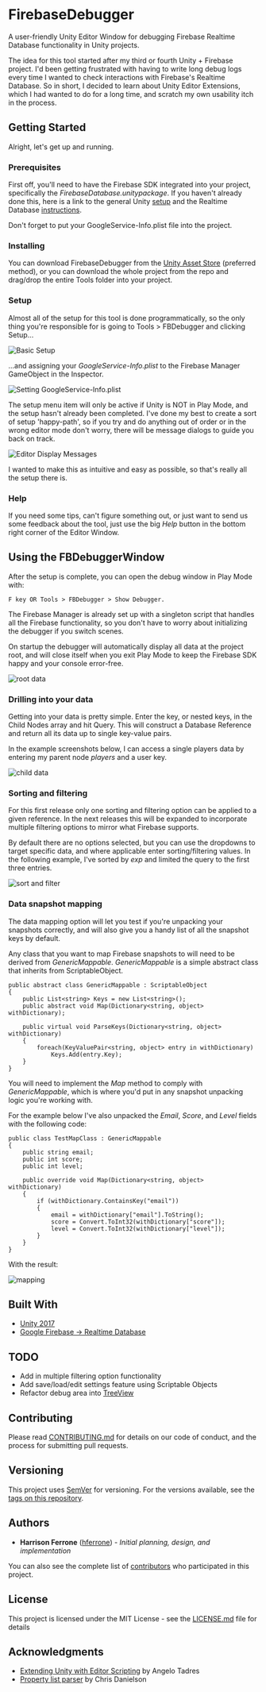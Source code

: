 # FirebaseDebugger
A user-friendly Unity Editor Window for debugging Firebase Realtime Database functionality in Unity projects.


The idea for this tool started after my third or fourth Unity + Firebase project. I'd been getting frustrated with having to write long debug logs every time I wanted to check interactions with Firebase's Realtime Database. So in short, I decided to learn about Unity Editor Extensions, which I had wanted to do for a long time, and scratch my own usability itch in the process.

## Getting Started

Alright, let's get up and running.

### Prerequisites

First off, you'll need to have the Firebase SDK integrated into your project, specifically the <i>FirebaseDatabase.unitypackage</i>. If you haven't already done this, here is a link to the general Unity [setup](https://firebase.google.com/docs/unity/setup) and the Realtime Database [instructions](https://firebase.google.com/docs/database/unity/start). 

Don't forget to put your GoogleService-Info.plist file into the project.

### Installing

You can download FirebaseDebugger from the [Unity Asset Store](https://assetstore.unity.com/) (preferred method), or you can download the whole project from the repo and drag/drop the entire Tools folder into your project.

### Setup

Almost all of the setup for this tool is done programmatically, so the only thing you're responsible for is going to Tools > FBDebugger and clicking Setup...

![Basic Setup](https://user-images.githubusercontent.com/8218795/37569699-6214c5be-2ae6-11e8-829e-99980a40eae7.png)

...and assigning your <i>GoogleService-Info.plist</i> to the Firebase Manager GameObject in the Inspector. 

![Setting GoogleService-Info.plist](https://user-images.githubusercontent.com/8218795/37569738-e6417508-2ae6-11e8-87f2-3b411d657372.png)

The setup menu item will only be active if Unity is NOT in Play Mode, and the setup hasn't already been completed. I've done my best to create a sort of setup 'happy-path', so if you try and do anything out of order or in the wrong editor mode don't worry, there will be message dialogs to guide you back on track.

![Editor Display Messages](https://user-images.githubusercontent.com/8218795/37569700-6860128e-2ae6-11e8-8c2f-42846a138c79.png)


I wanted to make this as intuitive and easy as possible, so that's really all the setup there is.

### Help

If you need some tips, can't figure something out, or just want to send us some feedback about the tool, just use the big <i>Help</i> button in the bottom right corner of the Editor Window.

## Using the FBDebuggerWindow

After the setup is complete, you can open the debug window in Play Mode with:

```
F key OR Tools > FBDebugger > Show Debugger.
```

The Firebase Manager is already set up with a singleton script that handles all the Firebase functionality, so you don't have to worry about initializing the debugger if you switch scenes.

On startup the debugger will automatically display all data at the project root, and will close itself when you exit Play Mode to keep the Firebase SDK happy and your console error-free.

![root data](https://user-images.githubusercontent.com/8218795/40130378-22ebd8a8-5937-11e8-9fc0-0167917bacf0.png)

### Drilling into your data

Getting into your data is pretty simple. Enter the key, or nested keys, in the Child Nodes array and hit Query. This will construct a Database Reference and return all its data up to single key-value pairs. 

In the example screenshots below, I can access a single players data by entering my parent node <i>players</i> and a user key. 

![child data](https://user-images.githubusercontent.com/8218795/40130479-6d30d904-5937-11e8-9b9c-e6fa379242ee.png)

### Sorting and filtering

For this first release only one sorting and filtering option can be applied to a given reference. In the next releases this will be expanded to incorporate multiple filtering options to mirror what Firebase supports.

By default there are no options selected, but you can use the dropdowns to target specific data, and where applicable enter sorting/filtering values. In the following example, I've sorted by <i>exp</i> and limited the query to the first three entries.

![sort and filter](https://user-images.githubusercontent.com/8218795/40130564-bba47c6c-5937-11e8-982a-ea68c33652e1.png)

### Data snapshot mapping

The data mapping option will let you test if you're unpacking your snapshots correctly, and will also give you a handy list of all the snapshot keys by default. 

Any class that you want to map Firebase snapshots to will need to be derived from <i>GenericMappable</i>. 
<i>GenericMappable</i> is a simple abstract class that inherits from ScriptableObject.

```
public abstract class GenericMappable : ScriptableObject
{
	public List<string> Keys = new List<string>();
	public abstract void Map(Dictionary<string, object> withDictionary);

	public virtual void ParseKeys(Dictionary<string, object> withDictionary)
	{
		foreach(KeyValuePair<string, object> entry in withDictionary)
			Keys.Add(entry.Key);
	}
}
```

You will need to implement the <i>Map</i> method to comply with <i>GenericMappable</i>, which is where you'd put in any snapshot unpacking logic you're working with.

For the example below I've also unpacked the <i>Email</i>, <i>Score</i>, and <i>Level</i> fields with the following code: 

```
public class TestMapClass : GenericMappable
{
	public string email;
	public int score;
	public int level;

	public override void Map(Dictionary<string, object> withDictionary)
	{
		if (withDictionary.ContainsKey("email"))
		{
			email = withDictionary["email"].ToString();
			score = Convert.ToInt32(withDictionary["score"]);
			level = Convert.ToInt32(withDictionary["level"]);
		}
	}
}
```

With the result:

![mapping](https://user-images.githubusercontent.com/8218795/40130756-4235963a-5938-11e8-801b-1762f2ec1d82.png)

## Built With

* [Unity 2017](https://unity3d.com/)
* [Google Firebase -> Realtime Database](https://firebase.google.com/docs/database/unity/start)

## TODO

* Add in multiple filtering option functionality
* Add save/load/edit settings feature using Scriptable Objects
* Refactor debug area into [TreeView](https://docs.unity3d.com/Manual/TreeViewAPI.html)

## Contributing

Please read [CONTRIBUTING.md](https://gist.github.com/PurpleBooth/b24679402957c63ec426) for details on our code of conduct, and the process for submitting pull requests.

## Versioning

This project uses [SemVer](http://semver.org/) for versioning. For the versions available, see the [tags on this repository](https://github.com/your/project/tags). 

## Authors

* **Harrison Ferrone** ([hferrone](https://github.com/hferrone)) - *Initial planning, design, and implementation* 

You can also see the complete list of [contributors](https://github.com/your/project/contributors) who participated in this project.

## License

This project is licensed under the MIT License - see the [LICENSE.md](LICENSE.md) file for details

## Acknowledgments

* [Extending Unity with Editor Scripting](https://www.packtpub.com/game-development/extending-unity-editor-scripting) by Angelo Tadres
* [Property list parser](http://www.chrisdanielson.com/2011/05/09/using-apple-property-list-files-with-unity3d/) by Chris Danielson
